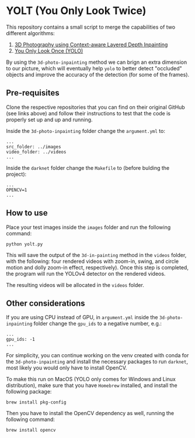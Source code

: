 # YOLT (You Only Look Twice)

This repository contains a small script to merge the capabilities of two different algorithms:

1. [3D Photography using Context-aware Layered Depth Inpainting](https://github.com/vt-vl-lab/3d-photo-inpainting)
2. [You Only Look Once (YOLO)](https://github.com/AlexeyAB/darknet)

By using the `3d-photo-inpainting` method we can brign an extra dimension to our picture, which will eventually help `yolo` to better detect "occluded" objects and improve the accuracy of the detection (for some of the frames).

## Pre-requisites

Clone the respective repositories that you can find on their original GitHub (see links above) and follow their instructions to test that the code is properly set up and up and running.

Inside the `3d-photo-inpainting` folder change the `argument.yml` to:

```
...
src_folder: ../images
video_folder: ../videos
...
```

Inside the `darknet` folder change the `Makefile` to (before bulding the project):

```
...
OPENCV=1
...
```

## How to use

Place your test images inside the `images` folder and run the following command:

`python yolt.py`

This will save the output of the `3d-in-painting` method in the `videos` folder, with the following: four rendered videos with zoom-in, swing, and circle motion and dolly zoom-in effect, respectively). Once this step is completed, the program will run the YOLOv4 detector on the rendered videos.

The resulting videos will be allocated in the `videos` folder.

## Other considerations

If you are using CPU instead of GPU, in `argument.yml` inside the `3d-photo-inpainting` folder change the `gpu_ids` to a negative number, e.g.:

```
...
gpu_ids: -1
...
```

For simplicity, you can continue working on the venv created with conda for the `3d-photo-inpainting` and install the necessary packages to run `darknet`, most likely you would only have to install OpenCV.

To make this run on MacOS (YOLO only comes for Windows and Linux distribution), make sure that you have `Homebrew` installed, and install the following package:

`brew install pkg-config`

Then you have to install the OpenCV dependency as well, running the following command:

`brew install opencv`